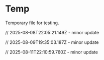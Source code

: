 # Temp

Temporary file for testing.

// 2025-08-08T22:05:21.149Z - minor update

// 2025-08-09T19:35:03.187Z - minor update

// 2025-08-11T22:10:59.760Z - minor update